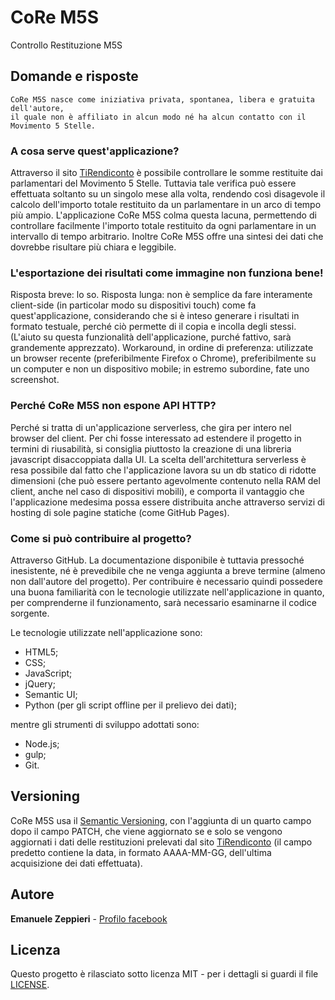 # CoRe M5S

Controllo Restituzione M5S

## Domande e risposte

```
CoRe M5S nasce come iniziativa privata, spontanea, libera e gratuita dell'autore,
il quale non è affiliato in alcun modo né ha alcun contatto con il Movimento 5 Stelle.
```

### A cosa serve quest'applicazione?

Attraverso il sito <a href="https://www.ilblogdellestelle.it/tirendiconto.it/trasparenza/">TiRendiconto</a> è possibile controllare le somme restituite dai parlamentari del Movimento 5 Stelle. Tuttavia tale verifica può essere effettuata soltanto su un singolo mese alla volta, rendendo così disagevole il calcolo dell'importo totale restituito da un parlamentare in un arco di tempo più ampio. L'applicazione CoRe M5S colma questa lacuna, permettendo di controllare facilmente l'importo totale restituito da ogni parlamentare in un intervallo di tempo arbitrario. Inoltre CoRe M5S offre una sintesi dei dati che dovrebbe risultare più chiara e leggibile.

### L'esportazione dei risultati come immagine non funziona bene!

Risposta breve: lo so. Risposta lunga: non è semplice da fare interamente client-side (in particolar modo su dispositivi touch) come fa quest'applicazione, considerando che si è inteso generare i risultati
in formato testuale, perché ciò permette di il copia e incolla degli stessi. (L'aiuto su questa funzionalità
dell'applicazione, purché fattivo, sarà grandemente apprezzato).
Workaround, in ordine di preferenza: utilizzate un browser recente (preferibilmente Firefox o Chrome),
preferibilmente su un computer e non un dispositivo mobile; in estremo subordine, fate uno screenshot.


### Perché CoRe M5S non espone API HTTP?

Perché si tratta di un'applicazione serverless, che gira per intero nel browser del client.
Per chi fosse interessato ad estendere il progetto in termini di riusabilità, si consiglia piuttosto
la creazione di una libreria javascript disaccoppiata dalla UI.
La scelta dell'architettura serverless è resa possibile dal fatto che l'applicazione lavora su un db statico
di ridotte dimensioni (che può essere pertanto agevolmente contenuto nella RAM del client, anche nel caso di dispositivi mobili),
e comporta il vantaggio che l'applicazione medesima possa essere distribuita anche attraverso
servizi di hosting di sole pagine statiche (come GitHub Pages).

### Come si può contribuire al progetto?

Attraverso GitHub. La documentazione disponibile è tuttavia pressoché inesistente,
né è prevedibile che ne venga aggiunta a breve termine (almeno non dall'autore del progetto).
Per contribuire è necessario quindi possedere una buona familiarità con le tecnologie utilizzate nell'applicazione in quanto,
per comprenderne il funzionamento, sarà necessario esaminarne il codice sorgente.

Le tecnologie utilizzate nell'applicazione sono:

* HTML5;
* CSS;
* JavaScript;
* jQuery;
* Semantic UI;
* Python (per gli script offline per il prelievo dei dati);

mentre gli strumenti di sviluppo adottati sono:

* Node.js;
* gulp;
* Git.

## Versioning

CoRe M5S usa il [Semantic Versioning](http://semver.org/), con l'aggiunta di un quarto campo dopo il campo PATCH,
che viene aggiornato se e solo se vengono aggiornati i dati delle restituzioni prelevati dal sito
<a href="https://www.ilblogdellestelle.it/tirendiconto.it/trasparenza/">TiRendiconto</a>
(il campo predetto contiene la data, in formato AAAA-MM-GG, dell'ultima acquisizione dei dati effettuata).

## Autore

**Emanuele Zeppieri** - [Profilo facebook](https://www.facebook.com/emanuele.zeppieri)

## Licenza

Questo progetto è rilasciato sotto licenza MIT - per i dettagli si guardi il file [LICENSE](LICENSE).
